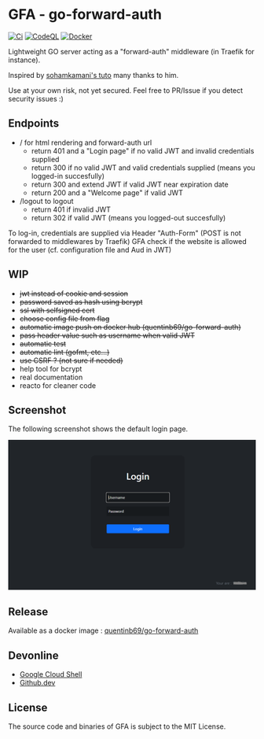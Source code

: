 # GFA - go-forward-auth

[![Ci](https://github.com/quentinb69/go-forward-auth/actions/workflows/ci.yml/badge.svg)](https://github.com/quentinb69/go-forward-auth/actions/workflows/ci.yml)
[![CodeQL](https://github.com/quentinb69/go-forward-auth/actions/workflows/codeql-analysis.yml/badge.svg)](https://github.com/quentinb69/go-forward-auth/actions/workflows/codeql-analysis.yml)
[![Docker](https://github.com/quentinb69/go-forward-auth/actions/workflows/docker.yml/badge.svg)](https://github.com/quentinb69/go-forward-auth/actions/workflows/docker.yml)

Lightweight GO server acting as a "forward-auth" middleware (in Traefik for instance).

Inspired by [sohamkamani's tuto](https://github.com/sohamkamani/go-session-auth-example) many thanks to him.

Use at your own risk, not yet secured. Feel free to PR/Issue if you detect security issues :)

## Endpoints
- / for html rendering and forward-auth url 
  - return 401 and a "Login page" if no valid JWT and invalid credentials supplied
  - return 300 if no valid JWT and valid credentials supplied (means you logged-in succesfully)
  - return 300 and extend JWT if valid JWT near expiration date
  - return 200 and a "Welcome page" if valid JWT
- /logout to logout
  - return 401 if invalid JWT
  - return 302 if valid JWT (means you logged-out succesfully)

To log-in, credentials are supplied via Header "Auth-Form" (POST is not forwarded to middlewares by Traefik)
GFA check if the website is allowed for the user (cf. configuration file and Aud in JWT)

## WIP
- ~~jwt instead of cookie and session~~
- ~~password saved as hash using bcrypt~~
- ~~ssl with selfsigned cert~~
- ~~choose config file from flag~~
- ~~automatic image push on docker hub (quentinb69/go-forward-auth)~~
- ~~pass header value such as username when valid JWT~~
- ~~automatic test~~
- ~~automatic lint (gofmt, etc...)~~
- ~~use CSRF ? (not sure if needed)~~
- help tool for bcrypt
- real documentation
- reacto for cleaner code

## Screenshot
The following screenshot shows the default login page.

![GFA](login-screenshot.png)

## Release
Available as a docker image : [quentinb69/go-forward-auth](https://hub.docker.com/r/quentinb69/go-forward-auth)

## Devonline
- [Google Cloud Shell](https://shell.cloud.google.com/cloudshell/editor?cloudshell_git_repo=https://github.com/quentinb69/go-forward-auth.git)
- [Github.dev](https://github.dev/quentinb69/go-forward-auth/)

## License
The source code and binaries of GFA is subject to the MIT License.
